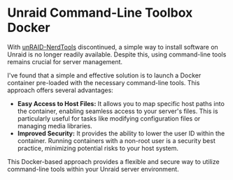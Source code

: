 # Unraid Command-Line Toolbox Docker

With [unRAID-NerdTools](https://github.com/UnRAIDES/unRAID-NerdTools) discontinued, a simple way to install software on Unraid is no longer readily available.
Despite this, using command-line tools remains crucial for server management.

I've found that a simple and effective solution is to launch a Docker container pre-loaded with the necessary command-line tools. This approach offers several
advantages:

*   **Easy Access to Host Files:** It allows you to map specific host paths into the container, enabling seamless access to your server's files. This is
    particularly useful for tasks like modifying configuration files or managing media libraries.
*   **Improved Security:** It provides the ability to lower the user ID within the container. Running containers with a non-root user is a security best
    practice, minimizing potential risks to your host system.

This Docker-based approach provides a flexible and secure way to utilize command-line tools within your Unraid server environment.
